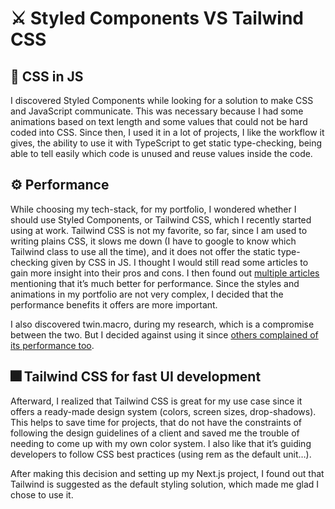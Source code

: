 # ⚔️ Styled Components VS Tailwind CSS

## 🍯 CSS in JS

I discovered Styled Components while looking for a solution to make CSS and JavaScript communicate. This was necessary because I had some animations based on text length and some values that could not be hard coded into CSS. Since then, I used it in a lot of projects, I like the workflow it gives, the ability to use it with TypeScript to get static type-checking, being able to tell easily which code is unused and reuse values inside the code.

## ⚙️ Performance

While choosing my tech-stack, for my portfolio, I wondered whether I should use Styled Components, or Tailwind CSS, which I recently started using at work. Tailwind CSS is not my favorite, so far, since I am used to writing plains CSS, it slows me down (I have to google to know which Tailwind class to use all the time), and it does not offer the static type-checking given by CSS in JS. I thought I would still read some articles to gain more insight into their pros and cons. I then found out [multiple articles](https://dev.to/srmagura/why-were-breaking-up-wiht-css-in-js-4g9b?source=post_page-----93c3f9fd59b1--------------------------------) mentioning that it’s much better for performance. Since the styles and animations in my portfolio are not very complex, I decided that the performance benefits it offers are more important.

I also discovered twin.macro, during my research, which is a compromise between the two. But I decided against using it since [others complained of its performance too](https://blog.railway.app/p/twin-macro-tailwind-migration).

## 🎆 Tailwind CSS for fast UI development

Afterward, I realized that Tailwind CSS is great for my use case since it offers a ready-made design system (colors, screen sizes, drop-shadows). This helps to save time for projects, that do not have the constraints of following the design guidelines of a client and saved me the trouble of needing to come up with my own color system. I also like that it’s guiding developers to follow CSS best practices (using rem as the default unit…).

After making this decision and setting up my Next.js project, I found out that Tailwind is suggested as the default styling solution, which made me glad I chose to use it.

